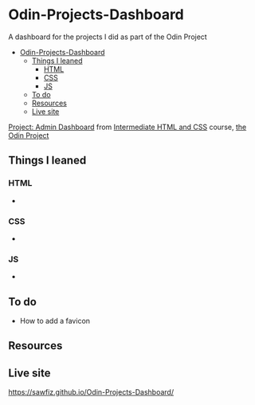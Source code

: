 # Odin-Projects-Dashboard
A dashboard for the projects I did as part of the Odin Project

- [Odin-Projects-Dashboard](#odin-projects-dashboard)
  - [Things I leaned](#things-i-leaned)
    - [HTML](#html)
    - [CSS](#css)
    - [JS](#js)
  - [To do](#to-do)
  - [Resources](#resources)
  - [Live site](#live-site)

[Project: Admin Dashboard](https://www.theodinproject.com/lessons/node-path-intermediate-html-and-css-admin-dashboard) from [Intermediate HTML and CSS](https://www.theodinproject.com/paths/full-stack-javascript/courses/intermediate-html-and-css) course, [the Odin Project](https://www.theodinproject.com/)

## Things I leaned
### HTML
- 

### CSS
- 

### JS
- 

## To do
- How to add a favicon

## Resources

## Live site
https://sawfiz.github.io/Odin-Projects-Dashboard/
